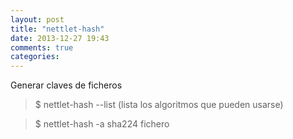 ```yaml
---
layout: post
title: "nettlet-hash"
date: 2013-12-27 19:43
comments: true
categories: 
---
```

Generar claves de ficheros 

>$ nettlet-hash --list  (lista los algoritmos que pueden usarse) 

>$ nettlet-hash -a sha224 fichero 

